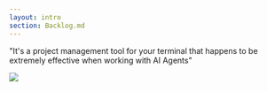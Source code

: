 ```yaml
---
layout: intro
section: Backlog.md
---
```


"It's a project management tool for your terminal
that happens to be extremely effective when working with AI Agents"

<div class="flex items-center justify-center">
    <img class="w-80" src="/backlog.1.2.jpg">
</div>
